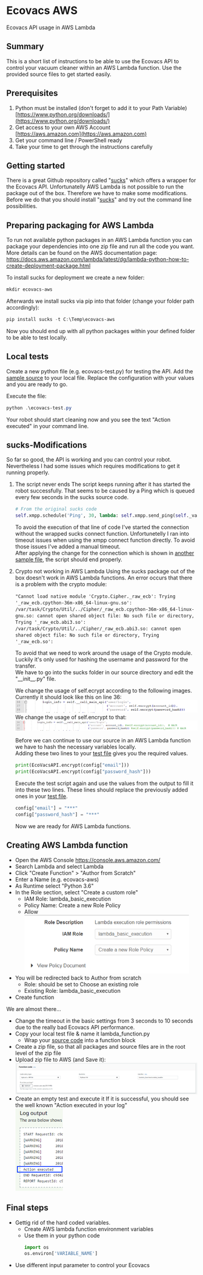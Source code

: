 # Ecovacs AWS
Ecovacs API usage in AWS Lambda


## Summary
This is a short list of instructions to be able to use the Ecovacs API to control your vacuum cleaner within an AWS Lambda function. Use the provided source files to get started easily.


## Prerequisites
1. Python must be installed (don't forget to add it to your Path Variable)  
    [https://www.python.org/downloads/](https://www.python.org/downloads/)
2. Get access to your own AWS Account  
    [https://aws.amazon.com](https://aws.amazon.com)
3. Get your command line / PowerShell ready
4. Take your time to get through the instructions carefully


## Getting started
There is a great Github repository called "[sucks](https://github.com/wpietri/sucks)" which offers a wrapper for the Ecovacs API. Unfortunatelly AWS Lambda is not possible to run the package out of the box.
Therefore we have to make some modifications. Before we do that you should install "[sucks](https://github.com/wpietri/sucks)" and try out the command line possibilities.


## Preparing packaging for AWS Lambda
To run not available python packages in an AWS Lambda function you can package your dependencies into one zip file and run all the code you want.   
More details can be found on the AWS documentation page: https://docs.aws.amazon.com/lambda/latest/dg/lambda-python-how-to-create-deployment-package.html

To install sucks for deployment we create a new folder:
```powershell
mkdir ecovacs-aws
```

Afterwards we install sucks via pip into that folder (change your folder path accordingly):
```powershell
pip install sucks -t C:\Temp\ecovacs-aws
```

Now you should end up with all python packages within your defined folder to be able to test locally.


## Local tests
Create a new python file (e.g. ecovacs-test.py) for testing the API. Add the [sample source](/src/ecovacs-test.py) to your local file. Replace the configuration with your values and you are ready to go.

Execute the file:
```powershell
python .\ecovacs-test.py
```

Your robot should start cleaning now and you see the text "Action executed" in your command line.


## sucks-Modifications
So far so good, the API is working and you can control your robot.
Nevertheless I had some issues which requires modifications to get it running properly.

1. The script never ends
    The script keeps running after it has started the robot successfully. That seems to be caused by a Ping which is queued every few seconds in the sucks source code. 

    ```python
    # From the original sucks code
    self.xmpp.schedule('Ping', 30, lambda: self.xmpp.send_ping(self._vacuum_address()), repeat=True)
    ```

    To avoid the execution of that line of code I've started the connection without the wrapped sucks connect function. Unfortunetelly I ran into timeout issues when using the xmpp connect function directly. To avoid those issues I've added a manual timeout.  
    After applying the change for the connection which is shown in [another sample file](/src/ecovacs-test-improved.py), the script should end properly.


2. Crypto not working in AWS Lambda
    Using the sucks package out of the box doesn't work in AWS Lambda functions. An error occurs that there is a problem with the crypto module:

    ```"Cannot load native module 'Crypto.Cipher._raw_ecb': Trying '_raw_ecb.cpython-36m-x86_64-linux-gnu.so': /var/task/Crypto/Util/../Cipher/_raw_ecb.cpython-36m-x86_64-linux-gnu.so: cannot open shared object file: No such file or directory, Trying '_raw_ecb.abi3.so': /var/task/Crypto/Util/../Cipher/_raw_ecb.abi3.so: cannot open shared object file: No such file or directory, Trying '_raw_ecb.so': ```

    To avoid that we need to work around the usage of the Crypto module. Luckily it's only used for hashing the username and password for the transfer.  
    We have to go into the sucks folder in our source directory and edit the "_\_init__.py" file.

    We change the usage of self.ecrypt according to the following images.  
    Currently it should look like this on line 36:
    ![Before change](images/sucks_init_before.png)  
    We change the usage of self.encrypt to that:  
    ![After change](images/sucks_init_after.png)  

    Before we can continue to use our source in an AWS Lambda function we have to hash the necessary variables locally.  
    Adding these two lines to your [test file](/src/ecovacs-test-crypto.py) gives you the required values.
    ```python
    print(EcoVacsAPI.encrypt(config["email"]))
    print(EcoVacsAPI.encrypt(config["password_hash"]))
    ```

    Execute the test script again and use the values from the output to fill it into these two lines. These lines should replace the previously added ones in your [test file](/src/ecovacs-test-aws.py).
    ```python
    config["email"] = "***"
    config["password_hash"] = "***"
    ```

    Now we are ready for AWS Lambda functions.


## Creating AWS Lambda function
* Open the AWS Console https://console.aws.amazon.com/
* Search Lambda and select Lambda
* Click "Create Function" > "Author from Scratch"
* Enter a Name (e.g. ecovacs-aws)
* As Runtime select "Python 3.6"
* In the Role section, select "Create a custom role"
    * IAM Role: lambda_basic_execution
    * Policy Name: Create a new Role Policy
    * Allow  
    ![AWS Lambda Role](images/aws_lambda-role.png)  
* You will be redirected back to Author from scratch
    * Role: should be set to Choose an existing role
    * Existing Role: lambda_basic_execution
* Create function

We are almost there...

* Change the timeout in the basic settings from 3 seconds to 10 seconds due to the really bad Ecovacs API performance.
* Copy your local test file & name it lambda_function.py
    * Wrap your [source code](/src/lambda_function.py) into a function block
* Create a zip file, so that all packages and source files are in the root level of the zip file
* Upload zip file to AWS (and Save it): 
    ![AWS Lambda Role](images/aws_lambda-source.png)
* Create an empty test and execute it
    If it is successful, you should see the well known "Action executed in your log"  
    ![AWS Lambda Role](images/aws_log-output.png)


## Final steps
* Gettig rid of the hard coded variables.
    * Create AWS lambda function environment variables
    * Use them in your python code
        ```python
        import os
        os.environ['VARIABLE_NAME']
        ```
* Use different input parameter to control your Ecovacs